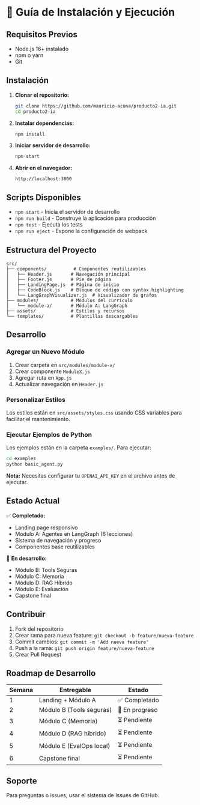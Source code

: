 # 🚀 Guía de Instalación y Ejecución

## Requisitos Previos

- Node.js 16+ instalado
- npm o yarn
- Git

## Instalación

1. **Clonar el repositorio:**
   ```bash
   git clone https://github.com/mauricio-acuna/producto2-ia.git
   cd producto2-ia
   ```

2. **Instalar dependencias:**
   ```bash
   npm install
   ```

3. **Iniciar servidor de desarrollo:**
   ```bash
   npm start
   ```

4. **Abrir en el navegador:**
   ```
   http://localhost:3000
   ```

## Scripts Disponibles

- `npm start` - Inicia el servidor de desarrollo
- `npm run build` - Construye la aplicación para producción
- `npm test` - Ejecuta los tests
- `npm run eject` - Expone la configuración de webpack

## Estructura del Proyecto

```
src/
├── components/          # Componentes reutilizables
│   ├── Header.js       # Navegación principal
│   ├── Footer.js       # Pie de página
│   ├── LandingPage.js  # Página de inicio
│   ├── CodeBlock.js    # Bloque de código con syntax highlighting
│   └── LangGraphVisualizer.js  # Visualizador de grafos
├── modules/            # Módulos del currículo
│   └── module-a/       # Módulo A: LangGraph
├── assets/             # Estilos y recursos
└── templates/          # Plantillas descargables
```

## Desarrollo

### Agregar un Nuevo Módulo

1. Crear carpeta en `src/modules/module-x/`
2. Crear componente `ModuleX.js`
3. Agregar ruta en `App.js`
4. Actualizar navegación en `Header.js`

### Personalizar Estilos

Los estilos están en `src/assets/styles.css` usando CSS variables para facilitar el mantenimiento.

### Ejecutar Ejemplos de Python

Los ejemplos están en la carpeta `examples/`. Para ejecutar:

```bash
cd examples
python basic_agent.py
```

**Nota:** Necesitas configurar tu `OPENAI_API_KEY` en el archivo antes de ejecutar.

## Estado Actual

✅ **Completado:**
- Landing page responsivo
- Módulo A: Agentes en LangGraph (6 lecciones)
- Sistema de navegación y progreso
- Componentes base reutilizables

🚧 **En desarrollo:**
- Módulo B: Tools Seguras
- Módulo C: Memoria
- Módulo D: RAG Híbrido
- Módulo E: Evaluación
- Capstone final

## Contribuir

1. Fork del repositorio
2. Crear rama para nueva feature: `git checkout -b feature/nueva-feature`
3. Commit cambios: `git commit -m 'Add nueva feature'`
4. Push a la rama: `git push origin feature/nueva-feature`
5. Crear Pull Request

## Roadmap de Desarrollo

| Semana | Entregable | Estado |
|--------|------------|--------|
| 1 | Landing + Módulo A | ✅ Completado |
| 2 | Módulo B (Tools seguras) | 🔄 En progreso |
| 3 | Módulo C (Memoria) | ⏳ Pendiente |
| 4 | Módulo D (RAG híbrido) | ⏳ Pendiente |
| 5 | Módulo E (EvalOps local) | ⏳ Pendiente |
| 6 | Capstone final | ⏳ Pendiente |

## Soporte

Para preguntas o issues, usar el sistema de Issues de GitHub.
